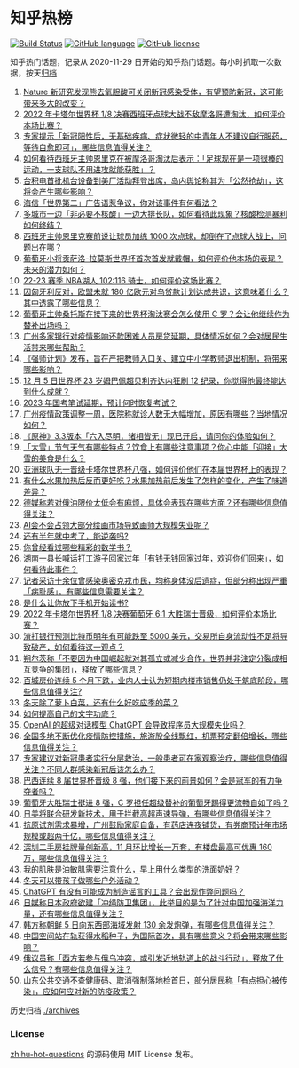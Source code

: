 # 知乎热榜
[![Build Status](https://github.com/ToWeLong/zhihu-hot-questions/workflows/CI/badge.svg)](https://github.com/ToWeLong/zhihu-hot-questions/actions)
[![GitHub language](https://img.shields.io/badge/language-golang-orange.svg)](https://golang.org/)
[![GitHub license](https://img.shields.io/github/license/ToWeLong/zhihu-hot-questions)](https://github.com/ToWeLong/zhihu-hot-questions/blob/main/LICENSE)

知乎热门话题，记录从 2020-11-29 日开始的知乎热门话题。每小时抓取一次数据，按天[归档](./archives)

<!-- BEGIN -->

1. [Nature 新研究发现熊去氧胆酸可关闭新冠感染受体，有望预防新冠，这可能带来多大的改变？](https://www.zhihu.com/question/570771866)
1. [2022 年卡塔尔世界杯 1/8 决赛西班牙点球大战不敌摩洛哥遭淘汰，如何评价本场比赛？](https://www.zhihu.com/question/570805243)
1. [专家提示「新冠阳性后，无基础疾病、症状微轻的中青年人不建议自行服药，等待自愈即可」，哪些信息值得关注？](https://www.zhihu.com/question/570672532)
1. [如何看待西班牙主帅恩里克在被摩洛哥淘汰后表示：「足球现在是一项很棒的运动，一支球队不用进攻就能获胜」？](https://www.zhihu.com/question/570827092)
1. [台积电首批机台设备到美厂活动拜登出席，岛内舆论称其为「公然抢劫」，这将会产生哪些影响？](https://www.zhihu.com/question/570881739)
1. [海信「世界第二」广告语惹争议，你对该事件有何看法？](https://www.zhihu.com/question/568987228)
1. [多城市一边「非必要不核酸」一边大排长队，如何看待此现象？核酸检测暴利如何终结？](https://www.zhihu.com/question/570424664)
1. [西班牙主帅恩里克赛前说让球员加练 1000 次点球，却倒在了点球大战上，问题出在哪？](https://www.zhihu.com/question/570826449)
1. [葡萄牙小将贡萨洛-拉莫斯世界杯首次首发就戴帽，如何评价他本场的表现？未来的潜力如何？](https://www.zhihu.com/question/570828068)
1. [22-23 赛季 NBA湖人 102:116 骑士，如何评价这场比赛？](https://www.zhihu.com/question/570873801)
1. [因匈牙利反对，欧盟未就 180 亿欧元对乌贷款计划达成共识，这意味着什么？其中透露了哪些信息？](https://www.zhihu.com/question/570884341)
1. [葡萄牙主帅桑托斯在接下来的世界杯淘汰赛会怎么使用 C 罗？会让他继续作为替补出场吗？](https://www.zhihu.com/question/570833569)
1. [广州多家银行对疫情影响还款困难人员房贷延期，具体情况如何？会对居民生活带来哪些帮助？](https://www.zhihu.com/question/570191711)
1. [《强师计划》发布，旨在严把教师入口关、建立中小学教师退出机制，将带来哪些影响？](https://www.zhihu.com/question/570903757)
1. [12 月 5 日世界杯 23 岁姆巴佩超贝利齐达内狂刷 12 纪录，你觉得他最终能达到什么成就？](https://www.zhihu.com/question/570420485)
1. [2023 年国考笔试延期，预计何时恢复考试？](https://www.zhihu.com/question/569335389)
1. [广州疫情政策调整一周，医院称就诊人数无大幅增加，原因有哪些？当地情况如何？](https://www.zhihu.com/question/570803215)
1. [《原神》3.3版本「六入尽明，诸相皆无」现已开启，请问你的体验如何？](https://www.zhihu.com/question/570934170)
1. [「大雪」节气天气有哪些特点？饮食上有哪些注意事项？你心中能「迎接」大雪的美食是什么？](https://www.zhihu.com/question/570810164)
1. [亚洲球队无一晋级卡塔尔世界杯八强，如何评价他们在本届世界杯上的表现？](https://www.zhihu.com/question/570631051)
1. [有什么水果加热后反而更好吃？水果加热前后发生了怎样的变化，产生了味道差异？](https://www.zhihu.com/question/568062758)
1. [德媒称若对俄油限价太低会有麻烦，具体会表现在哪些方面？还有哪些信息值得关注？](https://www.zhihu.com/question/570589885)
1. [AI会不会占领大部分绘画市场导致画师大规模失业呢？](https://www.zhihu.com/question/567600376)
1. [还有半年就中考了，能逆袭吗?](https://www.zhihu.com/question/570388567)
1. [你曾经看过哪些精彩的数学书？](https://www.zhihu.com/question/430479961)
1. [湖南一县长喊话打工游子回家过年「有钱无钱回家过年，欢迎你们回来」，如何看待此事件？](https://www.zhihu.com/question/570708561)
1. [记者采访十余位曾感染奥密克戎市民，均称身体没后遗症，但部分称出现严重「病耻感」，有哪些信息需要关注？](https://www.zhihu.com/question/570722206)
1. [是什么让你放下手机开始读书?](https://www.zhihu.com/question/570709512)
1. [2022 年卡塔尔世界杯 1/8 决赛葡萄牙 6:1 大胜瑞士晋级，如何评价本场比赛？](https://www.zhihu.com/question/570805908)
1. [渣打银行预测比特币明年有可能跌至 5000 美元，交易所自身流动性不足将导致破产，如何看待这一观点？](https://www.zhihu.com/question/570675520)
1. [朔尔茨称「不要因为中国崛起就对其孤立或减少合作，世界并非注定分裂成相互竞争的集团」，释放了哪些信息？](https://www.zhihu.com/question/570721269)
1. [百城房价连续 5 个月下跌，业内人士认为短期内楼市销售仍处于筑底阶段，哪些信息值得关注?](https://www.zhihu.com/question/570707644)
1. [冬天除了萝卜白菜，还有什么好吃应季的菜？](https://www.zhihu.com/question/569547397)
1. [如何提高自己的文字功底？](https://www.zhihu.com/question/29956641)
1. [OpenAI 的超级对话模型 ChatGPT 会导致程序员大规模失业吗？](https://www.zhihu.com/question/570403406)
1. [全国多地不断优化疫情防控措施，旅游股全线飘红，机票预定翻倍增长，哪些信息值得关注？](https://www.zhihu.com/question/570715882)
1. [专家建议对新冠患者实行分层救治，一般患者可在家观察治疗，哪些信息值得关注？不同人群感染新冠后该怎么办？](https://www.zhihu.com/question/570789945)
1. [巴西连续 8 届世界杯晋级 8 强，他们接下来的前景如何？会是冠军的有力争夺者吗？](https://www.zhihu.com/question/570632229)
1. [葡萄牙大胜瑞士挺进 8 强，C 罗担任超级替补的葡萄牙踢得更流畅自如了吗？](https://www.zhihu.com/question/570865154)
1. [日美将联合研发新技术，用于拦截高超声速导弹，有哪些信息值得关注？](https://www.zhihu.com/question/570785433)
1. [抗原试剂需求暴增，广州鼓励家庭自备，有药店连夜铺货，有券商预计年市场规模或超两千亿，哪些信息值得关注？](https://www.zhihu.com/question/570126549)
1. [深圳二手房挂牌量创新高，11 月环比增长一万套，有楼盘最高可优惠 160 万，哪些信息值得关注？](https://www.zhihu.com/question/570740690)
1. [我的肌肤是油敏肌需要注意什么，早上用什么类型的洗面奶好？](https://www.zhihu.com/question/569529551)
1. [冬天可以带孩子做哪些户外活动？](https://www.zhihu.com/question/367486829)
1. [ChatGPT 有没有可能成为制造谣言的工具？会出现作弊问题吗？](https://www.zhihu.com/question/570803823)
1. [日媒称日本政府欲建「冲绳防卫集团」，此举目的是为了针对中国加强海洋力量，还有哪些信息值得关注？](https://www.zhihu.com/question/570415974)
1. [韩方称朝鲜 5 日向东西部海域发射 130 余发炮弹，有哪些信息值得关注？](https://www.zhihu.com/question/570583911)
1. [中国空间站在轨获得水稻种子，为国际首次，具有哪些意义？将会带来哪些影响？](https://www.zhihu.com/question/570429237)
1. [俄议员称「西方若参与俄乌冲突，或引发近地轨道上的战斗行动」，释放了什么信号？有哪些信息值得关注？](https://www.zhihu.com/question/570487713)
1. [山东公共交通不查健康码、取消强制落地检首日，部分居民称「有点担心被传染」，应如何应对新的防疫政策？](https://www.zhihu.com/question/570594099)

<!-- END -->

历史归档 [./archives](./archives)


### License
[zhihu-hot-questions](https://github.com/towelong/zhihu-hot-questions) 的源码使用 MIT License 发布。